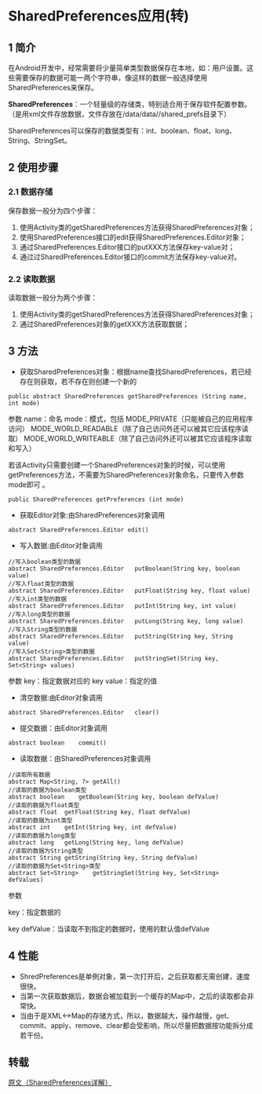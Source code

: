 # SharedPreferences应用(转)

## 1 简介

在Android开发中，经常需要将少量简单类型数据保存在本地，如：用户设置。这些需要保存的数据可能一两个字符串，像这样的数据一般选择使用SharedPreferences来保存。 

**SharedPreferences**：一个轻量级的存储类，特别适合用于保存软件配置参数。（是用xml文件存放数据，文件存放在/data/data/<package name>/shared_prefs目录下） 

SharedPreferences可以保存的数据类型有：int、boolean、float、long、String、StringSet。 

## 2 使用步骤

### 2.1 数据存储

保存数据一般分为四个步骤：

1. 使用Activity类的getSharedPreferences方法获得SharedPreferences对象；
2. 使用SharedPreferences接口的edit获得SharedPreferences.Editor对象；
3. 通过SharedPreferences.Editor接口的putXXX方法保存key-value对；
4. 通过过SharedPreferences.Editor接口的commit方法保存key-value对。

 ### 2.2 读取数据

读取数据一般分为两个步骤：

1. 使用Activity类的getSharedPreferences方法获得SharedPreferences对象；
2. 通过SharedPreferences对象的getXXX方法获取数据；

 ## 3 方法

- 获取SharedPreferences对象：根据name查找SharedPreferences，若已经存在则获取，若不存在则创建一个新的

```
public abstract SharedPreferences getSharedPreferences (String name, int mode)
```

参数
name：命名 
mode：模式，包括 
MODE_PRIVATE（只能被自己的应用程序访问） 
MODE_WORLD_READABLE（除了自己访问外还可以被其它应该程序读取） MODE_WORLD_WRITEABLE（除了自己访问外还可以被其它应该程序读取和写入） 

若该Activity只需要创建一个SharedPreferences对象的时候，可以使用getPreferences方法，不需要为SharedPreferences对象命名，只要传入参数mode即可 。

```
public SharedPreferences getPreferences (int mode)
```

- 获取Editor对象:由SharedPreferences对象调用

```
abstract SharedPreferences.Editor edit()
```

- 写入数据:由Editor对象调用

```
//写入boolean类型的数据
abstract SharedPreferences.Editor   putBoolean(String key, boolean value)
//写入float类型的数据
abstract SharedPreferences.Editor   putFloat(String key, float value)
//写入int类型的数据
abstract SharedPreferences.Editor   putInt(String key, int value)
//写入long类型的数据
abstract SharedPreferences.Editor   putLong(String key, long value)
//写入String类型的数据
abstract SharedPreferences.Editor   putString(String key, String value)
//写入Set<String>类型的数据
abstract SharedPreferences.Editor   putStringSet(String key, Set<String> values)
```

参数 key：指定数据对应的
key value：指定的值 

- 清空数据:由Editor对象调用

```
abstract SharedPreferences.Editor   clear()
```

- 提交数据：由Editor对象调用

```
abstract boolean    commit()
```

- 读取数据：由SharedPreferences对象调用

```
//读取所有数据
abstract Map<String, ?> getAll()
//读取的数据为boolean类型
abstract boolean    getBoolean(String key, boolean defValue)
//读取的数据为float类型
abstract float  getFloat(String key, float defValue)
//读取的数据为int类型
abstract int    getInt(String key, int defValue)
//读取的数据为long类型
abstract long   getLong(String key, long defValue)
//读取的数据为String类型
abstract String getString(String key, String defValue)
//读取的数据为Set<String>类型
abstract Set<String>    getStringSet(String key, Set<String> defValues)
```

参数 

key：指定数据的

key defValue：当读取不到指定的数据时，使用的默认值defValue 



## 4 性能

- ShredPreferences是单例对象，第一次打开后，之后获取都无需创建，速度很快。
- 当第一次获取数据后，数据会被加载到一个缓存的Map中，之后的读取都会非常快。
- 当由于是XML<->Map的存储方式，所以，数据越大，操作越慢，get、commit、apply、remove、clear都会受影响，所以尽量把数据按功能拆分成若干份。



## 转载

[原文（SharedPreferences详解）](https://www.jianshu.com/p/59b266c644f3)



 

 
